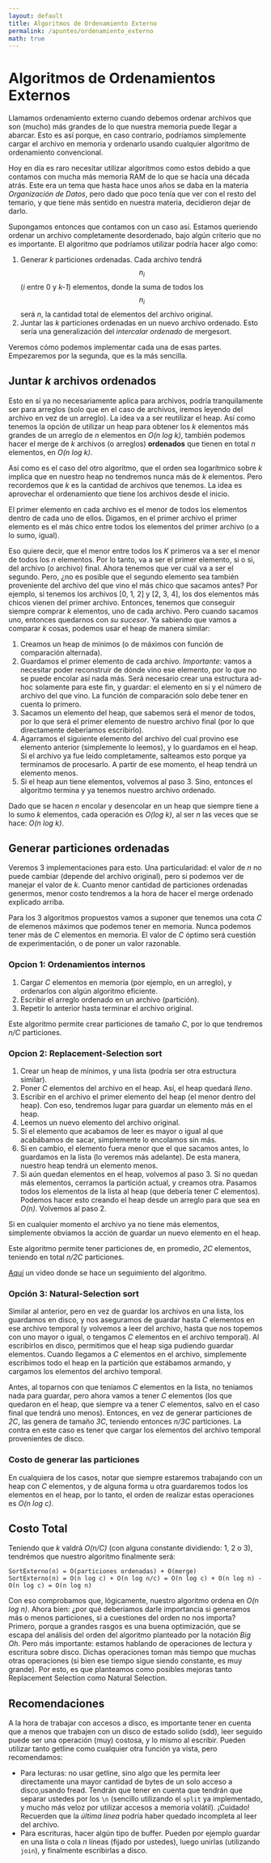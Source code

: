```yaml
---
layout: default
title: Algoritmos de Ordenamiento Externo
permalink: /apuntes/ordenamiento_externo
math: true
---
```


# Algoritmos de Ordenamientos Externos

Llamamos ordenamiento externo cuando debemos ordenar archivos que son (mucho) más grandes de lo que nuestra memoria puede llegar a abarcar. Esto es así porque, en caso contrario, podríamos simplemente cargar el archivo en memoria y ordenarlo usando cualquier algoritmo de ordenamiento convencional. 

Hoy en día es raro necesitar utilizar algoritmos como estos debido a que contamos con mucha más memoria RAM de lo que se hacía una década atrás. 
Este era un tema que hasta hace unos años se daba en la materia _Organización de Datos_, pero dado que poco tenía que ver con el resto del temario, y que tiene más sentido en nuestra materia, decidieron dejar de darlo. 

Supongamos entonces que contamos con un caso así. Estamos queriendo ordenar un archivo completamente desordenado, bajo algún criterio que no es importante. El algoritmo que podríamos utilizar podría hacer algo como:
1. Generar _k_ particiones ordenadas. Cada archivo tendrá $$n_i$$ (_i_ entre 0 y _k-1_) elementos, donde la suma de todos los $$n_i$$ será _n_, la cantidad total de elementos del archivo original. 
2. Juntar las _k_ particiones ordenadas en un nuevo archivo ordenado. Esto sería una generalización del _intercalar ordenado_ de mergesort. 

Veremos cómo podemos implementar cada una de esas partes. Empezaremos por la segunda, que es la más sencilla.

## Juntar _k_ archivos ordenados

Esto en sí ya no necesariamente aplica para archivos, podría tranquilamente ser para arreglos (solo que en el caso de archivos, iremos leyendo del archivo en vez de un arreglo). La idea va a ser reutilizar el heap. Así como tenemos la opción de utilizar un heap para obtener los _k_ elementos más grandes de un arreglo de _n_ elementos en _O(n log k)_, también podemos hacer el merge de _k_ archivos (o arreglos) **ordenados** que tienen en total _n_ elementos, en _O(n log k)_.

Así como es el caso del otro algoritmo, que el orden sea logarítmico sobre _k_ implica que en nuestro heap no tendremos nunca más de _k_ elementos. Pero recordemos que _k_ es la cantidad de archivos que tenemos. La idea es aprovechar el ordenamiento que tiene los archivos desde el inicio. 

El primer elemento en cada archivo es el menor de todos los elementos dentro de cada uno de ellos. Digamos, en el primer archivo el primer elemento es el más chico entre todos los elementos del primer archivo (o a lo sumo, igual).

Eso quiere decir, que el menor entre todos los _K_ primeros va a ser el menor de todos los _n_ elementos. Por lo tanto, va a ser el primer elemento, si o si, del archivo (o archivo) final. Ahora tenemos que ver cuál va a ser el segundo. Pero, ¿no es posible que el segundo elemento sea también proveniente del archivo del que vino el más chico que sacamos antes? Por ejemplo, si tenemos los archivos [0, 1, 2] y [2, 3, 4], los dos elementos más chicos vienen del primer archivo. Entonces, tenemos que conseguir siempre comprar _k_ elementos, uno de cada archivo. Pero cuando sacamos uno, entonces quedarnos con _su sucesor_. Ya sabiendo que vamos a comparar _k_ cosas, podemos usar el heap de manera similar:
1. Creamos un heap de minimos (o de máximos con función de comparación alternada).
2. Guardamos el primer elemento de cada archivo. _Importante_: vamos a necesitar poder reconstruir de dónde vino ese elemento, por lo que no se puede encolar así nada más. Será necesario crear una estructura ad-hoc solamente para este fin, y guardar: el elemento en si y el número de archivo del que vino. La función de comparación solo debe tener en cuenta lo primero. 
3. Sacamos un elemento del heap, que sabemos será el menor de todos, por lo que será el primer elemento de nuestro archivo final (por lo que directamente deberíamos escribirlo).
4. Agarramos el siguiente elemento del archivo del cual provino ese elemento anterior (simplemente lo leemos), y lo guardamos en el heap. Si el archivo ya fue leido completamente, salteamos esto porque ya terminamos de procesarlo. A partir de ese momento, el heap tendrá un elemento menos.  
5. Si el heap aun tiene elementos, volvemos al paso 3. Sino, entonces el algoritmo termina y ya tenemos nuestro archivo ordenado. 

Dado que se hacen _n_ encolar y desencolar en un heap que siempre tiene a lo sumo _k_ elementos, cada operación es _O(log k)_, al ser _n_ las veces que se hace: _O(n log k)_.

## Generar particiones ordenadas

Veremos 3 implementaciones para esto. Una particularidad: el valor de _n_ no puede cambiar (depende del archivo original), pero si podemos ver de manejar el valor de _k_. Cuanto menor cantidad de particiones ordenadas genermos, menor costo tendremos a la hora de hacer el merge ordenado explicado arriba. 


Para los 3 algoritmos propuestos vamos a suponer que tenemos una cota _C_ de elemenos máximos que podemos tener en memoria. Nunca podemos tener más de _C_ elementos en memoria. El valor de _C_ óptimo será cuestión de experimentación, o de poner un valor razonable. 

### Opcion 1: Ordenamientos internos
1. Cargar _C_ elementos en memoria (por ejemplo, en un arreglo), y ordenarlos con algún algoritmo eficiente. 
2. Escribir el arreglo ordenado en un archivo (partición).
3. Repetir lo anterior hasta terminar el archivo original. 

Este algoritmo permite crear particiones de tamaño _C_, por lo que tendremos _n/C_ particiones. 

### Opcion 2: Replacement-Selection sort
1. Crear un heap de mínimos, y una lista (podría ser otra estructura similar).
2. Poner _C_ elementos del archivo en el heap. Así, el heap quedará _lleno_.
3. Escribir en el archivo el primer elemento del heap (el menor dentro del heap). Con eso, tendremos lugar para guardar un elemento más en el heap.
4. Leemos un nuevo elemento del archivo original. 
5. Si el elemento que acabamos de leer es mayor o igual al que acabábamos de sacar, simplemente lo encolamos sin más.
6. Si en cambio, el elemento fuera menor que el que sacamos antes, lo guardamos en la lista (lo veremos más adelante). De esta manera, nuestro heap tendrá un elemento menos.  
7. Si aún quedan elementos en el heap, volvemos al paso 3. Si no quedan más elementos, cerramos la partición actual, y creamos otra. Pasamos todos los elementos de la lista al heap (que debería tener _C_ elementos). Podemos hacer esto creando el heap desde un arreglo para que sea en _O(n)_. Volvemos al paso 2. 

Si en cualquier momento el archivo ya no tiene más elementos, simplemente obviamos la acción de guardar un nuevo elemento en el heap. 

Este algoritmo permite tener particiones de, en promedio, _2C_ elementos, teniendo en total _n/2C_ particiones. 

[Aquí](https://www.youtube.com/watch?v=m0v-trXc2yI) un video donde se hace un seguimiento del algoritmo. 

### Opción 3: Natural-Selection sort

Similar al anterior, pero en vez de guardar los archivos en una lista, los guardamos en disco, y nos aseguramos de guardar hasta _C_ elementos en ese archivo temporal (y volvemos a leer del archivo, hasta que nos topemos con uno mayor o igual, o tengamos _C_ elementos en el archivo temporal). Al escribirlos en disco, permitimos que el heap siga pudiendo guardar elementos. Cuando llegamos a _C_ elementos en el archivo, simplemente escribimos todo el heap en la partición que estábamos armando, y cargamos los elementos del archivo temporal. 

Antes, al toparnos con que teníamos _C_ elementos en la lista, no teníamos nada para guardar, pero ahora vamos a tener _C_ elementos (los que quedaron en el heap, que siempre va a tener _C_ elementos, salvo en el caso final que tendrá uno menos). Entonces, en vez de generar particiones de _2C_, las genera de tamaño _3C_, teniendo entonces _n/3C_ particiones. La contra en este caso es tener que cargar los elementos del archivo temporal provenientes de disco. 


### Costo de generar las particiones

En cualquiera de los casos, notar que siempre estaremos trabajando con un heap con _C_ elementos, y de alguna forma u otra guardaremos todos los elementos en el heap, por lo tanto, el orden de realizar estas operaciones es _O(n log c)_. 

## Costo Total

Teniendo que _k_ valdrá _O(n/C)_ (con alguna constante dividiendo: 1, 2 o 3), tendrémos que nuestro algoritmo finalmente será: 

	SortExterno(n) = O(particiones ordenadas) + O(merge)
	SortExterno(n) = O(n log c) + O(n log n/c) = O(n log c) + O(n log n) - O(n log c) = O(n log n)

Con eso comprobamos que, lógicamente, nuestro algoritmo ordena en _O(n log n)_. Ahora bien: ¿por qué deberíamos darle importancia si generamos más o menos particiones, si a cuestiones del orden no nos importa? Primero, porque a grandes rasgos es una buena optimización, que se escapa del análisis del orden del algoritmo planteado por la notación _Big Oh_. Pero más importante: estamos hablando de operaciones de lectura y escritura sobre disco. Dichas operaciones toman más tiempo que muchas otras operaciones (si bien ese tiempo sigue siendo constante, es muy grande). Por esto, es que planteamos como posibles mejoras tanto Replacement Selection como Natural Selection. 

## Recomendaciones

A la hora de trabajar con accesos a disco, es importante tener en cuenta que a menos que trabajen con un disco de estado solido (sdd), leer seguido puede ser una operación (muy) costosa, y lo mismo al escribir. 
Pueden utilizar tanto getline como cualquier otra función ya vista, pero recomendamos:
* Para lecturas: no usar getline, sino algo que les permita leer directamente una mayor cantidad de bytes de un solo acceso a disco¸usando fread. Tendrán que tener en cuenta que tendrán que separar ustedes por los `\n` (sencillo utilizando el `split` ya implementado, y mucho más veloz por utilizar accesos a memoria volátil). ¡Cuidado! Recuerden que la _última linea_ podría haber quedado incompleta al leer del archivo. 
* Para escrituras, hacer algún tipo de buffer. Pueden por ejemplo guardar en una lista o cola _n_ líneas (fijado por ustedes), luego unirlas (utilizando `join`), y finalmente escribirlas a disco. 
